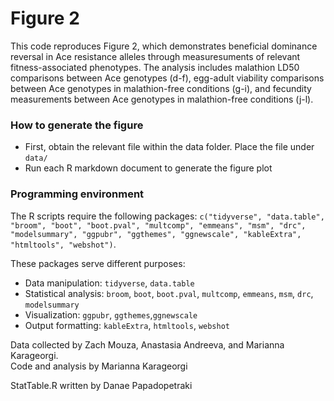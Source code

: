 # Figure 2
This code reproduces Figure 2, which demonstrates beneficial dominance reversal in Ace resistance alleles through measuresuments of relevant fitness-associated phenotypes. The analysis includes malathion LD50 comparisons between Ace genotypes (d-f), egg-adult viability comparisons between Ace genotypes in malathion-free conditions (g-i), and fecundity measurements between Ace genotypes in malathion-free conditions (j-l).

### How to generate the figure
* First, obtain the relevant file within the data folder. Place the file under `data/`
* Run each R markdown document to generate the figure plot

### Programming environment
The R scripts require the following packages: `c("tidyverse", "data.table", "broom", "boot", "boot.pval", "multcomp", "emmeans", "msm", "drc", "modelsummary", "ggpubr", "ggthemes", "ggnewscale", "kableExtra", "htmltools", "webshot")`.

These packages serve different purposes:
* Data manipulation: `tidyverse`, `data.table` 
* Statistical analysis: `broom`, `boot`, `boot.pval`, `multcomp`, `emmeans`, `msm`, `drc`, `modelsummary`  
* Visualization: `ggpubr`, `ggthemes`,`ggnewscale`
* Output formatting: `kableExtra`, `htmltools`, `webshot`

Data collected by Zach Mouza, Anastasia Andreeva, and Marianna Karageorgi.  
Code and analysis by Marianna Karageorgi

StatTable.R written by Danae Papadopetraki
